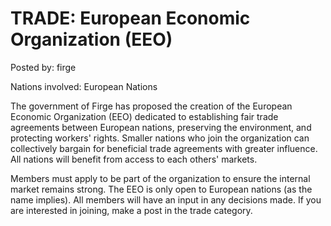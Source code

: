 # TRADE: European Economic Organization (EEO)

Posted by: firge

Nations involved: European Nations

The government of Firge has proposed the creation of the European Economic Organization (EEO) dedicated to establishing fair trade agreements between European nations, preserving the environment, and protecting workers' rights. Smaller nations who join the organization can collectively bargain for beneficial trade agreements with greater influence. All nations will benefit from access to each others' markets.

Members must apply to be part of the organization to ensure the internal market remains strong. The EEO is only open to European nations (as the name implies). All members will have an input in any decisions made. If you are interested in joining, make a post in the trade category.